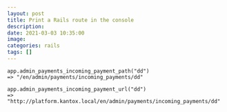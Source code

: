 ```yaml
---
layout: post
title: Print a Rails route in the console
description: 
date: 2021-03-03 10:35:00
image: 
categories: rails
tags: []
---
```


    app.admin_payments_incoming_payment_path("dd")
    => "/en/admin/payments/incoming_payments/dd"

    app.admin_payments_incoming_payment_url("dd")
    => "http://platform.kantox.local/en/admin/payments/incoming_payments/dd"